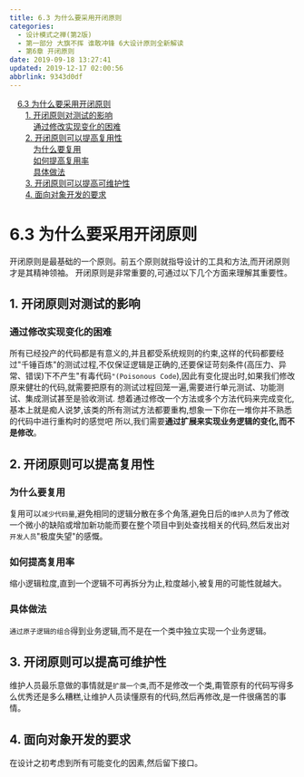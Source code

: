 ```yaml
---
title: 6.3 为什么要采用开闭原则
categories: 
  - 设计模式之禅(第2版)
  - 第一部分 大旗不挥 谁敢冲锋 6大设计原则全新解读
  - 第6章 开闭原则
date: 2019-09-18 13:27:41
updated: 2019-12-17 02:00:56
abbrlink: 9343d0df
---
```

<div id='my_toc'><a href="/ReadingNotes/9343d0df/#6-3-为什么要采用开闭原则" class="header_1">6.3 为什么要采用开闭原则</a>&nbsp;<br><a href="/ReadingNotes/9343d0df/#1-开闭原则对测试的影响" class="header_2">1. 开闭原则对测试的影响</a>&nbsp;<br><a href="/ReadingNotes/9343d0df/#通过修改实现变化的困难" class="header_3">通过修改实现变化的困难</a>&nbsp;<br><a href="/ReadingNotes/9343d0df/#2-开闭原则可以提高复用性" class="header_2">2. 开闭原则可以提高复用性</a>&nbsp;<br><a href="/ReadingNotes/9343d0df/#为什么要复用" class="header_3">为什么要复用</a>&nbsp;<br><a href="/ReadingNotes/9343d0df/#如何提高复用率" class="header_3">如何提高复用率</a>&nbsp;<br><a href="/ReadingNotes/9343d0df/#具体做法" class="header_3">具体做法</a>&nbsp;<br><a href="/ReadingNotes/9343d0df/#3-开闭原则可以提高可维护性" class="header_2">3. 开闭原则可以提高可维护性</a>&nbsp;<br><a href="/ReadingNotes/9343d0df/#4-面向对象开发的要求" class="header_2">4. 面向对象开发的要求</a>&nbsp;<br></div>
<style>.header_1{margin-left: 1em;}.header_2{margin-left: 2em;}.header_3{margin-left: 3em;}.header_4{margin-left: 4em;}.header_5{margin-left: 5em;}.header_6{margin-left: 6em;}</style>
<!--more-->
<script>if (navigator.platform.search('arm')==-1){document.getElementById('my_toc').style.display = 'none';}var e,p = document.getElementsByTagName('p');while (p.length>0) {e = p[0];e.parentElement.removeChild(e);}</script>

<!--end-->
<!--SSTStart-->
# 6.3 为什么要采用开闭原则 #
开闭原则是最基础的一个原则。前五个原则就指导设计的工具和方法,而开闭原则才是其精神领袖。
开闭原则是非常重要的,可通过以下几个方面来理解其重要性。
## 1. 开闭原则对测试的影响 ##
### 通过修改实现变化的困难 ###
所有已经投产的代码都是有意义的,并且都受系统规则的约束,这样的代码都要经过"千锤百炼"的测试过程,不仅保证逻辑是正确的,还要保证苛刻条件(高压力、异常、错误)下不产生"有毒代码`"(Poisonous Code`),因此有变化提出时,如果我们修改原来健壮的代码,就需要把原有的测试过程回笼一遍,需要进行单元测试、功能测试、集成测试甚至是验收测试.
想着通过修改一个方法或多个方法代码来完成变化,基本上就是痴人说梦,该类的所有测试方法都要重构,想象一下你在一堆你并不熟悉的代码中进行重构时的感觉吧
所以,我们需要**通过扩展来实现业务逻辑的变化,而不是修改**。
## 2. 开闭原则可以提高复用性 ##
### 为什么要复用 ###
复用可以`减少代码量`,避免相同的逻辑分散在多个角落,避免日后的`维护人员`为了修改一个微小的缺陷或增加新功能而要在整个项目中到处查找相关的代码,然后发出对`开发人员`"极度失望"的感慨。
### 如何提高复用率 ###
缩小逻辑粒度,直到一个逻辑不可再拆分为止,粒度越小,被复用的可能性就越大。
### 具体做法 ###
`通过原子逻辑的组合`得到业务逻辑,而不是在一个类中独立实现一个业务逻辑。
## 3. 开闭原则可以提高可维护性 ##
维护人员最乐意做的事情就是`扩展一个类`,而不是修改一个类,甭管原有的代码写得多么优秀还是多么糟糕,让维护人员读懂原有的代码,然后再修改,是一件很痛苦的事情。
## 4. 面向对象开发的要求 ##
在设计之初考虑到所有可能变化的因素,然后留下接口。
<!--SSTStop-->

